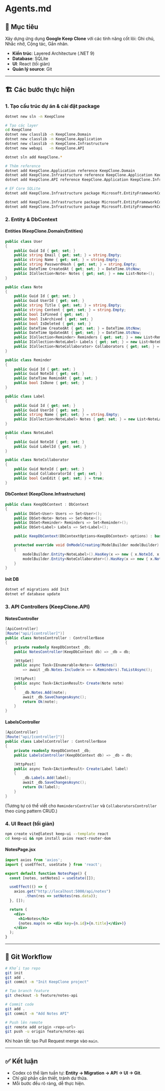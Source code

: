 # Agents.md

## 🎯 Mục tiêu
Xây dựng ứng dụng **Google Keep Clone** với các tính năng cốt lõi: Ghi chú, Nhắc nhở, Cộng tác, Gắn nhãn.

- **Kiến trúc**: Layered Architecture (.NET 9)
- **Database**: SQLite
- **UI**: React (tối giản)
- **Quản lý source**: Git

---

## 🏗️ Các bước thực hiện

### 1. Tạo cấu trúc dự án & cài đặt package
```bash
dotnet new sln -n KeepClone

# Tạo các layer
cd KeepClone
dotnet new classlib -n KeepClone.Domain
dotnet new classlib -n KeepClone.Application
dotnet new classlib -n KeepClone.Infrastructure
dotnet new webapi   -n KeepClone.API

dotnet sln add KeepClone.*

# Thêm reference
dotnet add KeepClone.Application reference KeepClone.Domain
dotnet add KeepClone.Infrastructure reference KeepClone.Application KeepClone.Domain
dotnet add KeepClone.API reference KeepClone.Application KeepClone.Infrastructure

# EF Core SQLite
dotnet add KeepClone.Infrastructure package Microsoft.EntityFrameworkCore

dotnet add KeepClone.Infrastructure package Microsoft.EntityFrameworkCore.Sqlite
dotnet add KeepClone.Infrastructure package Microsoft.EntityFrameworkCore.Design
```

### 2. Entity & DbContext

#### Entities (KeepClone.Domain/Entities)
```csharp
public class User
{
    public Guid Id { get; set; }
    public string Email { get; set; } = string.Empty;
    public string Name { get; set; } = string.Empty;
    public string PasswordHash { get; set; } = string.Empty;
    public DateTime CreatedAt { get; set; } = DateTime.UtcNow;
    public ICollection<Note> Notes { get; set; } = new List<Note>();
}

public class Note
{
    public Guid Id { get; set; }
    public Guid UserId { get; set; }
    public string Title { get; set; } = string.Empty;
    public string Content { get; set; } = string.Empty;
    public bool IsPinned { get; set; }
    public bool IsArchived { get; set; }
    public bool IsDeleted { get; set; }
    public DateTime CreatedAt { get; set; } = DateTime.UtcNow;
    public DateTime UpdatedAt { get; set; } = DateTime.UtcNow;
    public ICollection<Reminder> Reminders { get; set; } = new List<Reminder>();
    public ICollection<NoteLabel> Labels { get; set; } = new List<NoteLabel>();
    public ICollection<NoteCollaborator> Collaborators { get; set; } = new List<NoteCollaborator>();
}

public class Reminder
{
    public Guid Id { get; set; }
    public Guid NoteId { get; set; }
    public DateTime RemindAt { get; set; }
    public bool IsDone { get; set; }
}

public class Label
{
    public Guid Id { get; set; }
    public Guid UserId { get; set; }
    public string Name { get; set; } = string.Empty;
    public ICollection<NoteLabel> Notes { get; set; } = new List<NoteLabel>();
}

public class NoteLabel
{
    public Guid NoteId { get; set; }
    public Guid LabelId { get; set; }
}

public class NoteCollaborator
{
    public Guid NoteId { get; set; }
    public Guid CollaboratorId { get; set; }
    public bool CanEdit { get; set; } = true;
}
```

#### DbContext (KeepClone.Infrastructure)
```csharp
public class KeepDbContext : DbContext
{
    public DbSet<User> Users => Set<User>();
    public DbSet<Note> Notes => Set<Note>();
    public DbSet<Reminder> Reminders => Set<Reminder>();
    public DbSet<Label> Labels => Set<Label>();

    public KeepDbContext(DbContextOptions<KeepDbContext> options) : base(options) { }

    protected override void OnModelCreating(ModelBuilder modelBuilder)
    {
        modelBuilder.Entity<NoteLabel>().HasKey(x => new { x.NoteId, x.LabelId });
        modelBuilder.Entity<NoteCollaborator>().HasKey(x => new { x.NoteId, x.CollaboratorId });
    }
}
```

#### Init DB
```bash
dotnet ef migrations add Init
dotnet ef database update
```

### 3. API Controllers (KeepClone.API)

#### NotesController
```csharp
[ApiController]
[Route("api/[controller]")]
public class NotesController : ControllerBase
{
    private readonly KeepDbContext _db;
    public NotesController(KeepDbContext db) => _db = db;

    [HttpGet]
    public async Task<IEnumerable<Note>> GetNotes()
        => await _db.Notes.Include(n => n.Reminders).ToListAsync();

    [HttpPost]
    public async Task<IActionResult> Create(Note note)
    {
        _db.Notes.Add(note);
        await _db.SaveChangesAsync();
        return Ok(note);
    }
}
```

#### LabelsController
```csharp
[ApiController]
[Route("api/[controller]")]
public class LabelsController : ControllerBase
{
    private readonly KeepDbContext _db;
    public LabelsController(KeepDbContext db) => _db = db;

    [HttpPost]
    public async Task<IActionResult> Create(Label label)
    {
        _db.Labels.Add(label);
        await _db.SaveChangesAsync();
        return Ok(label);
    }
}
```

(Tương tự có thể viết cho `RemindersController` và `CollaboratorsController` theo cùng pattern CRUD.)

### 4. UI React (tối giản)
```bash
npm create vite@latest keep-ui --template react
cd keep-ui && npm install axios react-router-dom
```

#### NotesPage.jsx
```jsx
import axios from 'axios';
import { useEffect, useState } from 'react';

export default function NotesPage() {
  const [notes, setNotes] = useState([]);

  useEffect(() => {
    axios.get("http://localhost:5000/api/notes")
         .then(res => setNotes(res.data));
  }, []);

  return (
    <div>
      <h1>Notes</h1>
      {notes.map(n => <div key={n.id}>{n.title}</div>)}
    </div>
  );
}
```

---

## 🔧 Git Workflow

```bash
# Khởi tạo repo
git init
git add .
git commit -m "Init KeepClone project"

# Tạo branch feature
git checkout -b feature/notes-api

# Commit code
git add .
git commit -m "Add Notes API"

# Push lên remote
git remote add origin <repo-url>
git push -u origin feature/notes-api
```

Khi hoàn tất: tạo Pull Request merge vào `main`.

---

## ✅ Kết luận
- Codex có thể làm tuần tự: **Entity → Migration → API → UI → Git**.
- Chỉ giữ phần cần thiết, tránh dư thừa.
- Mỗi bước đều rõ ràng, dễ thực hiện.

